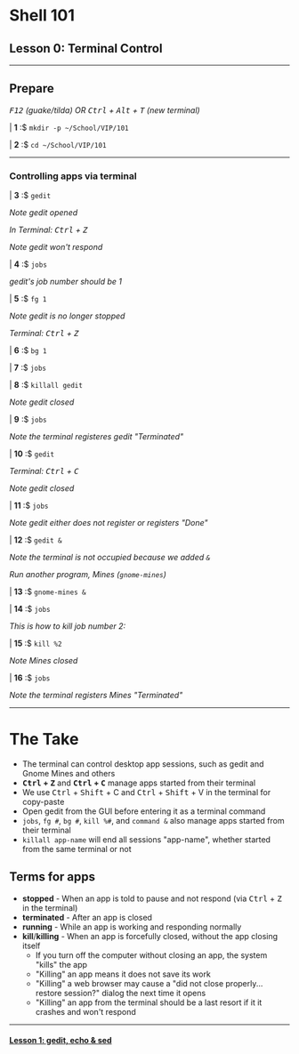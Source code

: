 # Shell 101
## Lesson 0: Terminal Control

___

## Prepare

*<kbd>F12</kbd> (guake/tilda) OR <kbd>Ctrl</kbd> + <kbd>Alt</kbd> + <kbd>T</kbd> (new terminal)*

| **1** :$ `mkdir -p ~/School/VIP/101`

| **2** :$ `cd ~/School/VIP/101`

___

### Controlling apps via terminal

| **3** :$ `gedit`

*Note gedit opened*

*In Terminal: <kbd>Ctrl</kbd> + <kbd>Z</kbd>*

*Note gedit won't respond*

| **4** :$ `jobs`

*gedit's job number should be 1*

| **5** :$ `fg 1`

*Note gedit is no longer stopped*

*Terminal: <kbd>Ctrl</kbd> + <kbd>Z</kbd>*

| **6** :$ `bg 1`

| **7** :$ `jobs`

| **8** :$ `killall gedit`

*Note gedit closed*

| **9** :$ `jobs`

*Note the terminal registeres gedit "Terminated"*

| **10** :$ `gedit`

*Terminal: <kbd>Ctrl</kbd> + <kbd>C</kbd>*

*Note gedit closed*

| **11** :$ `jobs`

*Note gedit either does not register or registers "Done"*

| **12** :$ `gedit &`

*Note the terminal is not occupied because we added `&`*

*Run another program, Mines (`gnome-mines`)*

| **13** :$ `gnome-mines &`

| **14** :$ `jobs`

*This is how to kill job number 2:*

| **15** :$ `kill %2`

*Note Mines closed*

| **16** :$ `jobs`

*Note the terminal registers Mines "Terminated"*

___

# The Take

- The terminal can control desktop app sessions, such as gedit and Gnome Mines and others
- **<kbd>Ctrl</kbd> + <kbd>Z</kbd>** and **<kbd>Ctrl</kbd> + <kbd>C</kbd>** manage apps started from their terminal
- We use <kbd>Ctrl</kbd> + <kbd>Shift</kbd> + C and <kbd>Ctrl</kbd> + <kbd>Shift</kbd> + V in the terminal for copy-paste
- Open gedit from the GUI before entering it as a terminal command
- `jobs`, `fg #`, `bg #`, `kill %#`, and `command &` also manage apps started from their terminal
- `killall app-name` will end all sessions "app-name", whether started from the same terminal or not

## Terms for apps

- **stopped** - When an app is told to pause and not respond (via <kbd>Ctrl</kbd> + <kbd>Z</kbd> in the terminal)
- **terminated** - After an app is closed
- **running** - While an app is working and responding normally
- **kill**/**killing** - When an app is forcefully closed, without the app closing itself
  - If you turn off the computer without closing an app, the system "kills" the app
  - "Killing" an app means it does not save its work
  - "Killing" a web browser may cause a "did not close properly... restore session?" dialog the next time it opens
  - "Killing" an app from the terminal should be a last resort if it it crashes and won't respond

___

#### [Lesson 1: gedit, echo & sed](https://github.com/inkVerb/vip/blob/master/101/Lesson-01.md)
